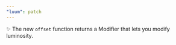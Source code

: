 ```yaml
---
"luum": patch
---
```


✨ The new `offset` function returns a Modifier<HSL> that lets you modify luminosity.
